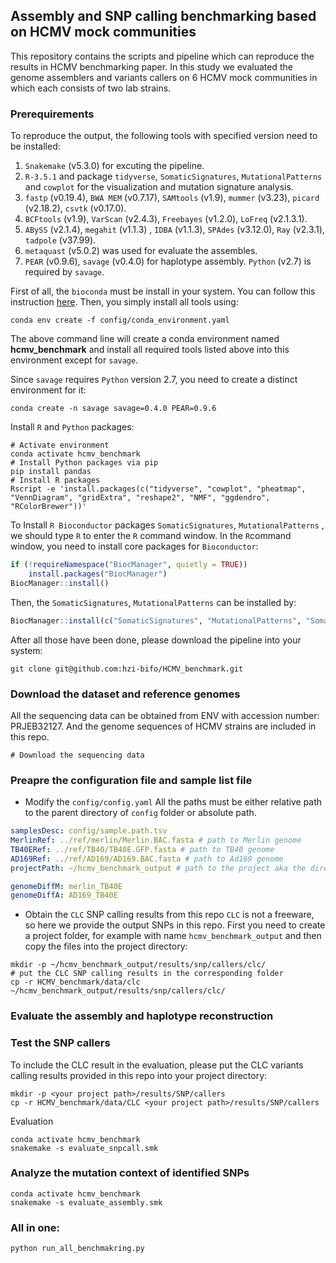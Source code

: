 ## Assembly and SNP calling benchmarking based on HCMV mock communities

This repository contains the scripts and pipeline which can reproduce the results in HCMV benchmarking paper. In this study we evaluated the genome assemblers and variants callers on 6 HCMV mock communities in which each consists of two lab strains. 

### Prerequirements

To reproduce the output, the following tools with specified version need to be installed:

1. `Snakemake` (v5.3.0) for excuting the pipeline.
2. `R-3.5.1` and package `tidyverse`, `SomaticSignatures`, `MutationalPatterns` and `cowplot` for the visualization and mutation signature analysis.
3. `fastp` (v0.19.4), `BWA MEM` (v0.7.17), `SAMtools` (v1.9), `mummer` (v3.23), `picard` (v2.18.2), `csvtk` (v0.17.0).
4. `BCFtools` (v1.9), `VarScan` (v2.4.3), `Freebayes` (v1.2.0), `LoFreq` (v2.1.3.1).
5. `ABySS` (v2.1.4), `megahit` (v1.1.3) , `IDBA` (v1.1.3), `SPAdes` (v3.12.0), `Ray` (v2.3.1), `tadpole` (v37.99).
6. `metaquast` (v5.0.2) was used for evaluate the assembles.
7. `PEAR` (v0.9.6), `savage` (v0.4.0) for haplotype assembly. `Python` (v2.7) is required by `savage`.



First of all, the `bioconda` must be install in your system. You can follow this instruction [here](https://bioconda.github.io). Then, you simply install all tools using:

```shell
conda env create -f config/conda_environment.yaml
```

The above command line will create a conda environment named **hcmv_benchmark** and install all required tools listed above into this environment except for `savage`.

Since `savage` requires `Python` version 2.7, you need to create a distinct environment for it:

```shell
conda create -n savage savage=0.4.0 PEAR=0.9.6
```

Install `R` and `Python` packages:

```shell
# Activate environment
conda activate hcmv_benchmark
# Install Python packages via pip
pip install pandas
# Install R packages 
Rscript -e 'install.packages(c("tidyverse", "cowplot", "pheatmap", "VennDiagram", "gridExtra", "reshape2", "NMF", "ggdendro", "RColorBrewer"))'
```

To Install `R Bioconductor` packages `SomaticSignatures`, `MutationalPatterns` , we should type `R` to enter the `R` command window. In the `R`command window, you need to install core packages for `Bioconductor`:

```R
if (!requireNamespace("BiocManager", quietly = TRUE))
    install.packages("BiocManager")
BiocManager::install()
```

Then, the `SomaticSignatures`, `MutationalPatterns` can be installed by:

```R
BiocManager::install(c("SomaticSignatures", "MutationalPatterns", "SomaticCancerAlterations"))
```



After all those have been done, please download the pipeline into your system:

```shell
git clone git@github.com:hzi-bifo/HCMV_benchmark.git
```

### Download the dataset and reference genomes
All the sequencing data can be obtained from ENV with accession number: PRJEB32127. And the genome sequences of HCMV strains are included in this repo.
```shell
# Download the sequencing data
```


### Preapre the configuration file and sample list file

- Modify the `config/config.yaml`
All the paths must be either relative path to the parent directory of `config` folder or absolute path.

```yaml
samplesDesc: config/sample.path.tsv
MerlinRef: ../ref/merlin/Merlin.BAC.fasta # path to Merlin genome
TB40ERef: ../ref/TB40/TB40E.GFP.fasta # path to TB40 genome
AD169Ref: ../ref/AD169/AD169.BAC.fasta # path to Ad169 genome
projectPath: ~/hcmv_benchmark_output # path to the project aka the directory for the outputs

genomeDiffM: merlin_TB40E
genomeDiffA: AD169_TB40E

```

- Obtain the `CLC` SNP calling results from this repo 
`CLC` is not a freeware, so here we provide the output SNPs in this repo. First you need to create a project folder, for example with name `hcmv_benchmark_output` and then copy the files into the project directory:

```shell
mkdir -p ~/hcmv_benchmark_output/results/snp/callers/clc/
# put the CLC SNP calling results in the corresponding folder
cp -r HCMV_benchmark/data/clc ~/hcmv_benchmark_output/results/snp/callers/clc/
```

### Evaluate the assembly and haplotype reconstruction


### Test the SNP callers
To include the CLC result in the evaluation, please put the CLC variants calling results provided in this repo into your project directory:
```shell
mkdir -p <your project path>/results/SNP/callers
cp -r HCMV_benchmark/data/CLC <your project path>/results/SNP/callers
```
Evaluation
```shell
conda activate hcmv_benchmark
snakemake -s evaluate_snpcall.smk
```

### Analyze the mutation context of identified SNPs
```shell
conda activate hcmv_benchmark
snakemake -s evaluate_assembly.smk
```

### All in one:
```shell
python run_all_benchmakring.py
```
